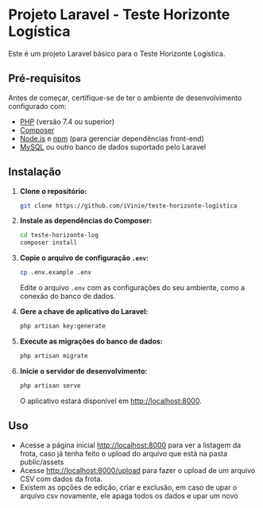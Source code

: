 # Projeto Laravel - Teste Horizonte Logística

Este é um projeto Laravel básico para o Teste Horizonte Logística.

## Pré-requisitos

Antes de começar, certifique-se de ter o ambiente de desenvolvimento configurado com:

- [PHP](https://www.php.net/) (versão 7.4 ou superior)
- [Composer](https://getcomposer.org/)
- [Node.js](https://nodejs.org/) e [npm](https://www.npmjs.com/) (para gerenciar dependências front-end)
- [MySQL](https://www.mysql.com/) ou outro banco de dados suportado pelo Laravel

## Instalação

1. **Clone o repositório:**

    ```bash
    git clone https://github.com/iVinie/teste-horizonte-logistica
    ```

2. **Instale as dependências do Composer:**

    ```bash
    cd teste-horizonte-log
    composer install
    ```

3. **Copie o arquivo de configuração `.env`:**

    ```bash
    cp .env.example .env
    ```

    Edite o arquivo `.env` com as configurações do seu ambiente, como a conexão do banco de dados.

4. **Gere a chave de aplicativo do Laravel:**

    ```bash
    php artisan key:generate
    ```

5. **Execute as migrações do banco de dados:**

    ```bash
    php artisan migrate
    ```

6. **Inicie o servidor de desenvolvimento:**

    ```bash
    php artisan serve
    ```

    O aplicativo estará disponível em [http://localhost:8000](http://localhost:8000).

## Uso

- Acesse a página inicial [http://localhost:8000](http://localhost:8000) para ver a listagem da frota, caso já tenha feito o upload do arquivo que está na pasta public/assets
- Acesse [http://localhost:8000/upload](http://localhost:8000/upload) para fazer o upload de um arquivo CSV com dados da frota.
- Existem as opções de edição, criar e exclusão, em caso de upar o arquivo csv novamente, ele apaga todos os dados e upar um novo


